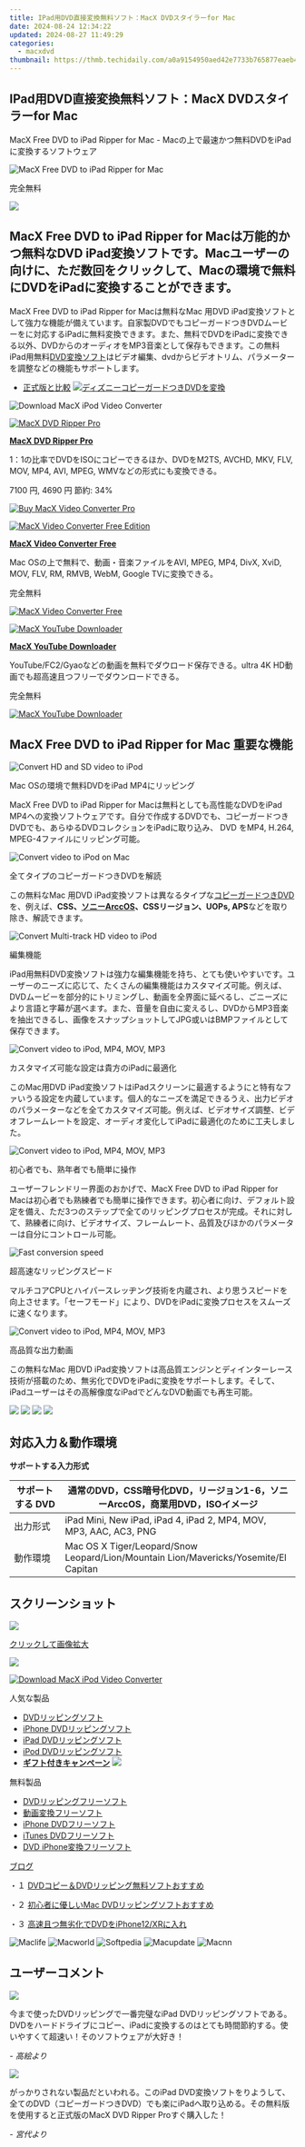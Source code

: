 ```yaml
---
title: IPad用DVD直接変換無料ソフト：MacX DVDスタイラーfor Mac
date: 2024-08-24 12:34:22
updated: 2024-08-27 11:49:29
categories:
  - macxdvd
thumbnail: https://thmb.techidaily.com/a0a9154950aed42e7733b765877eaeb4a66b52b52c8c12f95943f09a40bb3819.jpg
---
```


## IPad用DVD直接変換無料ソフト：MacX DVDスタイラーfor Mac

MacX Free DVD to iPad Ripper for Mac \- Macの上で最速かつ無料DVDをiPadに変換するソフトウェア

![MacX Free DVD to iPad Ripper for Mac](https://www.macxdvd.com/dvd-to-ipad-ripper-for-mac-free/../face/dvd-ipad-ripper-mac.jpg) 

完全無料

![](https://www.macxdvd.com/dvd-to-ipad-ripper-for-mac-free/../image-jp/flag.png) 

## MacX Free DVD to iPad Ripper for Macは万能的かつ無料なDVD iPad変換ソフトです。Macユーザーの向けに、ただ数回をクリックして、Macの環境で無料に**DVDをiPadに変換**することができます。

MacX Free DVD to iPad Ripper for Macは無料なMac 用DVD iPad変換ソフトとして強力な機能が備えています。自家製DVDでもコピーガードつきDVDムービーをに対応するiPadに無料変換できます。また、無料でDVDをiPadに変換できる以外、DVDからのオーディオをMP3音楽として保存もできます。この無料iPad用無料[DVD変換ソフト](https://tools.techidaily.com/macxdvd/products/)はビデオ編集、dvdからビデオトリム、パラメーターを調整などの機能もサポートします。

* [正式版と比較](https://tools.techidaily.com/macxdvd/products/)
[![ディズニーコピーガードつきDVDを変換](https://www.macxdvd.com/dvd-to-ipad-ripper-for-mac-free/../image-jp/macxdvdpro-banner-mini.jpg)](https://www.macxdvd.com/dvd-to-ipad-ripper-for-mac-free/../how-to-rip-disney-dvd-copy-protection-jp.htm) 

![Download MacX iPod Video Converter](https://www.macxdvd.com/dvd-to-ipad-ripper-for-mac-free/../image-jp/bottom-download-big.jpg) 

[![MacX DVD Ripper Pro](https://www.macxdvd.com/dvd-to-ipad-ripper-for-mac-free/../box-image/macx-ripper-box-left.jpg)](https://www.macxdvd.com/dvd-to-ipad-ripper-for-mac-free/../mac-video-converter-pro/buy-jp.htm) 

**[MacX DVD Ripper Pro](https://tools.techidaily.com/macxdvd/products/)**

1：1の比率でDVDをISOにコピーできるほか、DVDをM2TS, AVCHD, MKV, FLV, MOV, MP4, AVI, MPEG, WMVなどの形式にも変換できる。

7100 円, 4690 円 節約: 34%

[![Buy MacX Video Converter Pro](https://www.macxdvd.com/dvd-to-ipad-ripper-for-mac-free/../image-jp/bottom-buy2.jpg)](https://www.macxdvd.com/dvd-to-ipad-ripper-for-mac-free/../mac-dvd-ripper-pro/buy-jp.htm) 

[![MacX Video Converter Free Edition](https://www.macxdvd.com/dvd-to-ipad-ripper-for-mac-free/../box-image/free-converter-mini1.jpg)](https://www.macxdvd.com/dvd-to-ipad-ripper-for-mac-free/../dvd-ripper-mac-free/index-jp.htm) 

**[MacX Video Converter Free](https://tools.techidaily.com/macxdvd/products/)**

Mac OSの上で無料で、動画・音楽ファイルをAVI, MPEG, MP4, DivX, XviD, MOV, FLV, RM, RMVB, WebM, Google TVに変換できる。

 完全無料 

[![MacX Video Converter Free](https://www.macxdvd.com/dvd-to-ipad-ripper-for-mac-free/../image-jp/free-download.jpg)](https://www.macxdvd.com/dvd-to-ipad-ripper-for-mac-free/../download/macx-video-converter-free-edition.dmg) 

[![MacX YouTube Downloader](https://www.macxdvd.com/dvd-to-ipad-ripper-for-mac-free/../box-image/youtube-mini1.png)](https://tools.techidaily.com/macxdvd/products/)

**[MacX YouTube Downloader](https://tools.techidaily.com/macxdvd/products/)**

YouTube/FC2/Gyaoなどの動画を無料でダウロード保存できる。ultra 4K HD動画でも超高速且つフリーでダウンロードできる。

 完全無料 

[![MacX YouTube Downloader](https://www.macxdvd.com/dvd-to-ipad-ripper-for-mac-free/../image-jp/free-download.jpg)](https://www.macxdvd.com/dvd-to-ipad-ripper-for-mac-free/../download/macx-youtube-downloader-free.dmg) 

## MacX Free DVD to iPad Ripper for Mac 重要な機能

![Convert HD and SD video to iPod](https://www.macxdvd.com/dvd-to-ipad-ripper-for-mac-free/image/1.jpg) 

Mac OSの環境で無料DVDをiPad MP4にリッピング

MacX Free DVD to iPad Ripper for Macは無料としても高性能なDVDをiPad MP4への変換ソフトウェアです。自分で作成するDVDでも、コピーガードつきDVDでも、あらゆるDVDコレクションをiPadに取り込み、 DVD をMP4, H.264, MPEG-4ファイルにリッピング可能。

![Convert video to iPod on Mac](https://www.macxdvd.com/dvd-to-ipad-ripper-for-mac-free/image/2.jpg) 

全てタイプのコピーガードつきDVDを解読

この無料なMac 用DVD iPad変換ソフトは異なるタイプな[コピーガードつきDVD](https://tools.techidaily.com/macxdvd/products/)を、例えば、**CSS、[ソニーArccOS](https://tools.techidaily.com/macxdvd/products/)、CSSリージョン、UOPs, APS**などを取り除き、解読できます。

![Convert Multi-track HD video to iPod](https://www.macxdvd.com/dvd-to-ipad-ripper-for-mac-free/image/3.jpg) 

編集機能

iPad用無料DVD変換ソフトは強力な編集機能を持ち、とても使いやすいです。ユーザーのニーズに応じて、たくさんの編集機能はカスタマイズ可能。例えば、DVDムービーを部分的にトリミングし、動画を全界面に延べるし、ごニーズにより言語と字幕が選べます。また、音量を自由に変えるし、DVDからMP3音楽を抽出できるし、画像をスナップショットしてJPG或いはBMPファイルとして保存できます。

![Convert video to iPod, MP4, MOV, MP3](https://www.macxdvd.com/dvd-to-ipad-ripper-for-mac-free/image/4.jpg) 

カスタマイズ可能な設定は貴方のiPadに最適化

このMac用DVD iPad変換ソフトはiPadスクリーンに最適するようにと特有なファいうる設定を内蔵しています。個人的なニーズを満足できるうえ、出力ビデオのパラメーターなどを全てカスタマイズ可能。例えば、ビデオサイズ調整、ビデオフレームレートを設定、オーディオ変化してiPadに最適化のために工夫しました。

![Convert video to iPod, MP4, MOV, MP3](https://www.macxdvd.com/dvd-to-ipad-ripper-for-mac-free/image/5.jpg) 

初心者でも、熟年者でも簡単に操作

ユーザーフレンドリー界面のおかげで、MacX Free DVD to iPad Ripper for Macは初心者でも熟練者でも簡単に操作できます。初心者に向け、デフォルト設定を備え、ただ3つのステップで全てのリッピングプロセスが完成。それに対して、熟練者に向け、ビデオサイズ、フレームレート、品質及びほかのパラメーターは自分にコントロール可能。

![Fast conversion speed](https://www.macxdvd.com/dvd-to-ipad-ripper-for-mac-free/image/6.jpg) 

超高速なリッピングスピード

マルチコアCPUとハイパースレッヂング技術を内蔵され、より思うスピードを向上させます。「セーフモード」により、DVDをiPadに変換プロセスをスムーズに速くなります。

![Convert video to iPod, MP4, MOV, MP3](https://www.macxdvd.com/dvd-to-ipad-ripper-for-mac-free/image/7.jpg) 

高品質な出力動画

この無料なMac 用DVD iPad変換ソフトは高品質エンジンとディインターレース技術が搭載のため、無劣化でDVDをiPadに変換をサポートします。そして、iPadユーザーはその高解像度なiPadでどんなDVD動画でも再生可能。

![](https://www.macxdvd.com/dvd-to-ipad-ripper-for-mac-free/../i-pic/prd-ipad-logo.jpg) ![](https://www.macxdvd.com/dvd-to-ipad-ripper-for-mac-free/../i-pic/prd-itunes-logo.jpg) ![](https://www.macxdvd.com/dvd-to-ipad-ripper-for-mac-free/../i-pic/prd-quicktime-logo.jpg) ![](https://www.macxdvd.com/dvd-to-ipad-ripper-for-mac-free/../i-pic/prd-youtube-logo.jpg) 

## 対応入力＆動作環境

**サポートする入力形式**

| サポートする DVD | 通常のDVD，CSS暗号化DVD，リージョン1-6，ソニーArccOS，商業用DVD，ISOイメージ                                   |
| ---------- | ------------------------------------------------------------------------------------ |
| 出力形式       | iPad Mini, New iPad, iPad 4, iPad 2, MP4, MOV, MP3, AAC, AC3, PNG                    |
| 動作環境       | Mac OS X Tiger/Leopard/Snow Leopard/Lion/Mountain Lion/Mavericks/Yosemite/El Capitan |

## スクリーンショット

![](https://www.macxdvd.com/dvd-to-ipad-ripper-for-mac-free/image/screenshot-jp.png)

[クリックして画像拡大](https://tools.techidaily.com/macxdvd/products/)

![](https://www.macxdvd.com/dvd-to-ipad-ripper-for-mac-free/image/screenshot-2-jp.png) 

[![Download MacX iPod Video Converter](https://www.macxdvd.com/dvd-to-ipad-ripper-for-mac-free/../image/bottom-download-big.jpg)](https://www.macxdvd.com/download/macx-free-dvd-to-ipad-ripper-for-mac.dmg)

人気な製品

* [DVDリッピングソフト](https://tools.techidaily.com/macxdvd/products/)
* [iPhone DVDリッピングソフト](https://tools.techidaily.com/macxdvd/products/)
* [iPad DVDリッピングソフト](https://tools.techidaily.com/macxdvd/products/)
* [iPod DVDリッピングソフト](https://tools.techidaily.com/macxdvd/products/)
* [**ギフト付きキャンペーン**](https://tools.techidaily.com/macxdvd/products/) ![](https://www.macxdvd.com/dvd-to-ipad-ripper-for-mac-free/../blog/new-fourteen/hot.gif)

無料製品

* [DVDリッピングフリーソフト](https://tools.techidaily.com/macxdvd/products/)
* [動画変換フリーソフト](https://tools.techidaily.com/macxdvd/products/)
* [iPhone DVDフリーソフト](https://tools.techidaily.com/macxdvd/products/)
* [iTunes DVDフリーソフト](https://tools.techidaily.com/macxdvd/products/)
* [DVD iPhone変換フリーソフト](https://tools.techidaily.com/macxdvd/products/)

[ブログ](https://tools.techidaily.com/macxdvd/products/)

・１ [DVDコピー＆DVDリッピング無料ソフトおすすめ](https://tools.techidaily.com/macxdvd/products/)

・２ [初心者に優しいMac DVDリッピングソフトおすすめ](https://tools.techidaily.com/macxdvd/products/)

・３ [高速且つ無劣化でDVDをiPhone12/XRに入れ](https://tools.techidaily.com/macxdvd/products/)

![Maclife](https://www.macxdvd.com/dvd-to-ipad-ripper-for-mac-free/../i-pic/maclife.gif) ![Macworld](https://www.macxdvd.com/dvd-to-ipad-ripper-for-mac-free/../i-pic/macworld.gif) ![Softpedia](https://www.macxdvd.com/dvd-to-ipad-ripper-for-mac-free/../i-pic/softpedia.gif) ![Macupdate](https://www.macxdvd.com/dvd-to-ipad-ripper-for-mac-free/../i-pic/macupdate.gif) ![Macnn](https://www.macxdvd.com/dvd-to-ipad-ripper-for-mac-free/../i-pic/macnn.gif) 

## ユーザーコメント

![](https://www.macxdvd.com/dvd-to-ipad-ripper-for-mac-free/../image/customer-ico.jpg) 

今まで使ったDVDリッピングで一番完璧なiPad DVDリッピングソフトである。DVDをハードドライブにコピー、iPadに変換するのはとても時間節約する。使いやすくて超速い！そのソフトウェアが大好き！

_\- 高絵より_ 

![](https://www.macxdvd.com/dvd-to-ipad-ripper-for-mac-free/../image/customer-ico.jpg) 

がっかりされない製品だといわれる。このiPad DVD変換ソフトをりようして、全てのDVD（コピーガードつきDVD）でも楽にiPadへ取り込める。その無料版を使用すると正式版のMacX DVD Ripper Proすぐ購入した！

_\- 宮代より_

<ins class="adsbygoogle"
     style="display:block"
     data-ad-format="autorelaxed"
     data-ad-client="ca-pub-7571918770474297"
     data-ad-slot="1223367746"></ins>



<ins class="adsbygoogle"
     style="display:block"
     data-ad-client="ca-pub-7571918770474297"
     data-ad-slot="8358498916"
     data-ad-format="auto"
     data-full-width-responsive="true"></ins>
